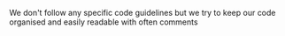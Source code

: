 We don't follow any specific code guidelines but we try to keep our code organised and easily readable with often comments